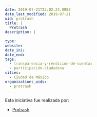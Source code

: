 ```yaml
---
date: 2019-07-21T23:02:24.000Z
date_last_modified: 2019-07-21
uid: protrash
title: |
  Protrash
description: |
  
type: 
website: 
date_ini: 
date_end: 
tags:
  - transparencia-y-rendicion-de-cuentas
  - participación-ciudadana
cities: 
  - Ciudad de México
organizations_uids:
  - protrash
---
```


Esta iniciativa fue realizada por:

- [Protrash](/organizaciones/protrash)
